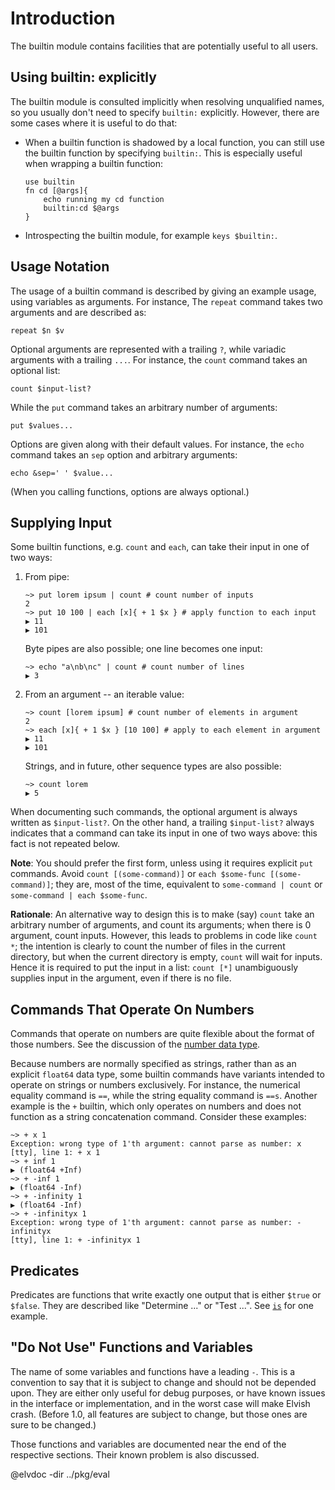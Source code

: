 <!-- toc -->

# Introduction

The builtin module contains facilities that are potentially useful to all users.

## Using builtin: explicitly

The builtin module is consulted implicitly when resolving unqualified names, so
you usually don't need to specify `builtin:` explicitly. However, there are some
cases where it is useful to do that:

-   When a builtin function is shadowed by a local function, you can still use
    the builtin function by specifying `builtin:`. This is especially useful
    when wrapping a builtin function:

    ```elvish
    use builtin
    fn cd [@args]{
        echo running my cd function
        builtin:cd $@args
    }
    ```

-   Introspecting the builtin module, for example `keys $builtin:`.

## Usage Notation

The usage of a builtin command is described by giving an example usage, using
variables as arguments. For instance, The `repeat` command takes two arguments
and are described as:

```elvish
repeat $n $v
```

Optional arguments are represented with a trailing `?`, while variadic arguments
with a trailing `...`. For instance, the `count` command takes an optional list:

```elvish
count $input-list?
```

While the `put` command takes an arbitrary number of arguments:

```elvish
put $values...
```

Options are given along with their default values. For instance, the `echo`
command takes an `sep` option and arbitrary arguments:

```elvish
echo &sep=' ' $value...
```

(When you calling functions, options are always optional.)

## Supplying Input

Some builtin functions, e.g. `count` and `each`, can take their input in one of
two ways:

1. From pipe:

    ```elvish-transcript
    ~> put lorem ipsum | count # count number of inputs
    2
    ~> put 10 100 | each [x]{ + 1 $x } # apply function to each input
    ▶ 11
    ▶ 101
    ```

    Byte pipes are also possible; one line becomes one input:

    ```elvish-transcript
    ~> echo "a\nb\nc" | count # count number of lines
    ▶ 3
    ```

1. From an argument -- an iterable value:

    ```elvish-transcript
    ~> count [lorem ipsum] # count number of elements in argument
    2
    ~> each [x]{ + 1 $x } [10 100] # apply to each element in argument
    ▶ 11
    ▶ 101
    ```

    Strings, and in future, other sequence types are also possible:

    ```elvish-transcript
    ~> count lorem
    ▶ 5
    ```

When documenting such commands, the optional argument is always written as
`$input-list?`. On the other hand, a trailing `$input-list?` always indicates
that a command can take its input in one of two ways above: this fact is not
repeated below.

**Note**: You should prefer the first form, unless using it requires explicit
`put` commands. Avoid `count [(some-command)]` or
`each $some-func [(some-command)]`; they are, most of the time, equivalent to
`some-command | count` or `some-command | each $some-func`.

**Rationale**: An alternative way to design this is to make (say) `count` take
an arbitrary number of arguments, and count its arguments; when there is 0
argument, count inputs. However, this leads to problems in code like `count *`;
the intention is clearly to count the number of files in the current directory,
but when the current directory is empty, `count` will wait for inputs. Hence it
is required to put the input in a list: `count [*]` unambiguously supplies input
in the argument, even if there is no file.

## Commands That Operate On Numbers

Commands that operate on numbers are quite flexible about the format of those
numbers. See the discussion of the [number data type](./language.html#number).

Because numbers are normally specified as strings, rather than as an explicit
`float64` data type, some builtin commands have variants intended to operate on
strings or numbers exclusively. For instance, the numerical equality command is
`==`, while the string equality command is `==s`. Another example is the `+`
builtin, which only operates on numbers and does not function as a string
concatenation command. Consider these examples:

```elvish-transcript
~> + x 1
Exception: wrong type of 1'th argument: cannot parse as number: x
[tty], line 1: + x 1
~> + inf 1
▶ (float64 +Inf)
~> + -inf 1
▶ (float64 -Inf)
~> + -infinity 1
▶ (float64 -Inf)
~> + -infinityx 1
Exception: wrong type of 1'th argument: cannot parse as number: -infinityx
[tty], line 1: + -infinityx 1
```

## Predicates

Predicates are functions that write exactly one output that is either `$true` or
`$false`. They are described like "Determine ..." or "Test ...". See [`is`](#is)
for one example.

## "Do Not Use" Functions and Variables

The name of some variables and functions have a leading `-`. This is a
convention to say that it is subject to change and should not be depended upon.
They are either only useful for debug purposes, or have known issues in the
interface or implementation, and in the worst case will make Elvish crash.
(Before 1.0, all features are subject to change, but those ones are sure to be
changed.)

Those functions and variables are documented near the end of the respective
sections. Their known problem is also discussed.

@elvdoc -dir ../pkg/eval
